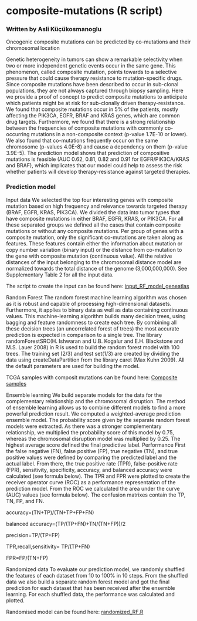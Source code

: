 # composite-mutations (R script)
### Written by Asli Küçükosmanoglu

Oncogenic composite mutations can be predicted by co-mutations and their chromosomal location

Genetic heterogeneity in tumors can show a remarkable selectivity when two or more independent genetic events occur in the same gene.  This phenomenon, called composite mutation, points towards to a selective pressure that could cause therapy resistance to mutation-specific drugs. Since composite mutations have been described to occur in sub-clonal populations, they are not always captured through biopsy sampling. Here we provide a proof of concept to predict composite mutations to anticipate which patients might be at risk for sub-clonally driven therapy-resistance. We found that composite mutations occur in 5% of the patients, mostly affecting the PIK3CA, EGFR, BRAF and KRAS genes, which are common drug targets. Furthermore, we found that there is a strong relationship between the frequencies of composite mutations with commonly co-occurring mutations in a non-composite context (p-value 1.7E-10 or lower). We also found that co-mutations frequently occur on the same chromosome (p-values 4.0E-8) and cause a dependency on them (p-value 3.9E-5). The prediction model shows that prediction of compositive mutations is feasible (AUC 0.62, 0.81, 0.82 and 0.91 for EGFR/PIK3CA/KRAS and BRAF), which implicates that our model could help to assess the risk whether patients will develop therapy-resistance against targeted therapies.


### Prediction model
Input data We selected the top four interesting genes with composite mutation based on high frequency and relevance towards targeted therapy (BRAF, EGFR, KRAS, PIK3CA). We divided the data into tumor types that have composite mutations in either BRAF, EGFR, KRAS, or PIK3CA.  For all these separated groups we defined all the cases that contain composite mutations or without any composite mutations. Per group of genes with a composite mutation, only the significant co-mutations are taken along as features. These features contain either the information about mutation or copy number variation (binary input) or the distance from co-mutation to the gene with composite mutation (continuous value). All the relative distances of the input belonging to the chromosomal distance model are normalized towards the total distance of the genome (3,000,000,000). See Supplementary Table 2 for all the input data.

The script to create the input can be found here: [input_RF_model_geneatlas](https://github.com/bartwesterman/composite-mutations/blob/main/input_RF_model_geneatlas.R)

Random Forest The random forest machine learning algorithm was chosen as it is robust and capable of processing high-dimensional datasets. Furthermore, it applies to binary data as well as data containing continuous values. This machine-learning algorithm builds many decision trees, using bagging and feature randomness to create each tree. By combining all these decision trees (an uncorrelated forest of trees) the most accurate prediction is expected in comparison to a single tree. The library randomForestSRC(H. Ishwaran and U.B. Kogalur and E.H. Blackstone and M.S. Lauer 2008) in R is used to build the random forest model with 100 trees. The training set (2/3) and test set(1/3) are created by dividing the data using createDataPartition from the library caret (Max Kuhn 2009). All the default parameters are used for building the model.

TCGA samples with composit mutations can be found here: [Composite samples](https://github.com/bartwesterman/composite-mutations/tree/Source-data)

Ensemble learning We build separate models for the data for the complementary relationship and the chromosomal disruption. The method of ensemble learning allows us to combine different models to find a more powerful prediction result. We computed a weighted-average prediction ensemble model. The probability score given by the separate random forest models were extracted. As there was a stronger complementary relationship, we multiplied the probability score of this model by 0.75, whereas the chromosomal disruption model was multiplied by 0.25. The highest average score defined the final predictive label.
Performance First the false negative (FN), false positive (FP), true negative (TN), and true positive values were defined by comparing the predicted label and the actual label. From there, the true positive rate (TPR), false-positive rate (FPR), sensitivity, specificity, accuracy, and balanced accuracy were calculated (see formula below). The TPR and FPR were plotted to create the receiver operator curve (ROC) as a performance representation of the prediction model. From the ROC we calculated the area under the curve (AUC) values (see formula below). The confusion matrixes contain the TP, TN, FP, and FN.

accuracy=(TN+TP)/(TN+TP+FP+FN)

balanced accuracy=(TP/(TP+FN)+TN/(TN+FP))/2

precision=TP/(TP+FP)

TPR,recall,sensitivity= TP/(TP+FN)

FPR=FP/(TN+FP)
 
Randomized data To evaluate our prediction model, we randomly shuffled the features of each dataset from 10 to 100% in 10 steps. From the shuffled data we also build a separate random forest model and got the final prediction for each dataset that has been received after the ensemble learning. For each shuffled data, the performance was calculated and plotted.

Randomised model can be found here: [randomized_RF.R](https://github.com/bartwesterman/composite-mutations/blob/main/randomized_RF.R)

